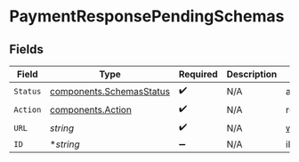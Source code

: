 # PaymentResponsePendingSchemas


## Fields

| Field                                                                | Type                                                                 | Required                                                             | Description                                                          | Example                                                              |
| -------------------------------------------------------------------- | -------------------------------------------------------------------- | -------------------------------------------------------------------- | -------------------------------------------------------------------- | -------------------------------------------------------------------- |
| `Status`                                                             | [components.SchemasStatus](../../models/components/schemasstatus.md) | :heavy_check_mark:                                                   | N/A                                                                  | awaiting_user_confirmation                                           |
| `Action`                                                             | [components.Action](../../models/components/action.md)               | :heavy_check_mark:                                                   | N/A                                                                  | redirect                                                             |
| `URL`                                                                | *string*                                                             | :heavy_check_mark:                                                   | N/A                                                                  | www.example.com/payments/finalize                                    |
| `ID`                                                                 | **string*                                                            | :heavy_minus_sign:                                                   | N/A                                                                  | iKv7t5bgt1gg                                                         |